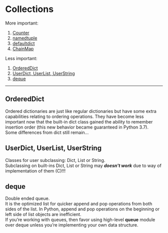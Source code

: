 # Collections  
More important:  
1. [Counter](collections/Counter.md)  
2. [namedtuple](collections/namedtuple.md)  
3. [defaultdict](collections/defaultdict.md)  
4. [ChainMap](collections/)  
  
Less important:  

1. [OrderedDict](#OrderedDict)
2. [UserDict, UserList, UserString](#UserDict)
3. [deque](#deque)  

---

## OrderedDict  
Ordered dictionaries are just like regular dictionaries but have some extra capabilities relating to ordering operations. They have become less important now that the built-in dict class gained the ability to remember insertion order (this new behavior became guaranteed in Python 3.7).  
Some differences from dict still remain...  
## UserDict, UserList, UserString  
Classes for user subclassing:  Dict, List or String.  
Subclassing on built-ins Dict, List or String may ***doesn't work*** due to way of implementation of them (C)!!!  
## deque  
Double ended queue.  
It is the optimized list for quicker append and pop operations from both sides of the list.
In Python, append and pop operations on the beginning or left side of list objects are inefficient.  
If you’re working with queues, then favor using high-level **queue** module over deque unless you’re implementing your own data structure.  


